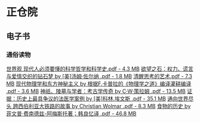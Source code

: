 # 正仓院

## 电子书

### 通俗读物

<a href="https://katfile.com/wuk1eclcnarw/世界观_现代人必须要懂的科学哲学和科学史.pdf.html" target=_blank>世界观 现代人必须要懂的科学哲学和科学史.pdf - 4.3 MB</a>
<a href="https://katfile.com/bbz8etw1d2sf/欲望之石：权力、谎言与爱情交织的钻石梦_by_[美]汤姆·佐尔纳_.pdf.html" target=_blank>欲望之石：权力、谎言与爱情交织的钻石梦 by [美]汤姆·佐尔纳 .pdf - 1.8 MB</a>
<a href="https://katfile.com/f8qql7fco61i/清醒思考的艺术.pdf.html" target=_blank>清醒思考的艺术.pdf - 7.3 MB</a>
<a href="https://katfile.com/ct6edhg92tes/现代物理学和东方神秘主义_by_根据F.卡普拉的《物理学之道》编译灌耕编译_.pdf.html" target=_blank>现代物理学和东方神秘主义 by 根据F.卡普拉的《物理学之道》编译灌耕编译 .pdf - 3.6 MB</a>
<a href="https://katfile.com/n05q1zl7r9m4/神祇、陵墓与学者：考古学传奇_by_C·W·策拉姆_.pdf.html" target=_blank>神祇、陵墓与学者：考古学传奇 by C·W·策拉姆 .pdf - 13.5 MB</a>
<a href="https://katfile.com/x358pnk1nhjg/证据：历史上最具争议的法医学案例_by_[美]科林.埃文斯_.pdf.html" target=_blank>证据：历史上最具争议的法医学案例 by [美]科林.埃文斯 .pdf - 35.1 MB</a>
<a href="https://katfile.com/9grjsh7jvs22/通向世界尽头_跨西伯利亚大铁路的故事_by_Christian_Wolmar_.pdf.html" target=_blank>通向世界尽头 跨西伯利亚大铁路的故事 by Christian Wolmar .pdf - 8.3 MB</a>
<a href="https://katfile.com/759wx3ay26kz/食物的历史_by_菲文普·费南德兹-阿梅斯托著；韩良忆译_.pdf.html" target=_blank>食物的历史 by 菲文普·费南德兹-阿梅斯托著；韩良忆译 .pdf - 46.8 MB</a>